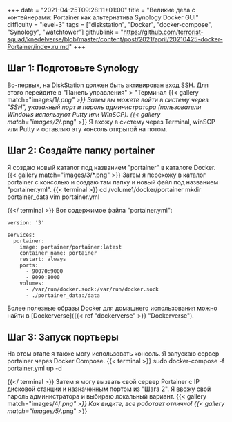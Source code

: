 +++
date = "2021-04-25T09:28:11+01:00"
title = "Великие дела с контейнерами: Portainer как альтернатива Synology Docker GUI"
difficulty = "level-3"
tags = ["diskstation", "Docker", "docker-compose", "Synology", "watchtower"]
githublink = "https://github.com/terrorist-squad/knedelverse/blob/master/content/post/2021/april/20210425-docker-Portainer/index.ru.md"
+++

## Шаг 1: Подготовьте Synology
Во-первых, на DiskStation должен быть активирован вход SSH. Для этого перейдите в "Панель управления" > "Терминал
{{< gallery match="images/1/*.png" >}}
Затем вы можете войти в систему через "SSH", указанный порт и пароль администратора (пользователи Windows используют Putty или WinSCP).
{{< gallery match="images/2/*.png" >}}
Я вхожу в систему через Terminal, winSCP или Putty и оставляю эту консоль открытой на потом.
## Шаг 2: Создайте папку portainer
Я создаю новый каталог под названием "portainer" в каталоге Docker.
{{< gallery match="images/3/*.png" >}}
Затем я перехожу в каталог portainer с консолью и создаю там папку и новый файл под названием "portainer.yml".
{{< terminal >}}
cd /volume1/docker/portainer
mkdir portainer_data
vim portainer.yml

{{</ terminal >}}
Вот содержимое файла "portainer.yml":
```
version: '3'

services:
  portainer:
    image: portainer/portainer:latest
    container_name: portainer
    restart: always
    ports:
      - 90070:9000
      - 9090:8000
    volumes:
      - /var/run/docker.sock:/var/run/docker.sock
      - ./portainer_data:/data

```
Более полезные образы Docker для домашнего использования можно найти в [Dockerverse]({{< ref "dockerverse" >}} "Dockerverse").
## Шаг 3: Запуск портьеры
На этом этапе я также могу использовать консоль. Я запускаю сервер portainer через Docker Compose.
{{< terminal >}}
sudo docker-compose -f portainer.yml up -d

{{</ terminal >}}
Затем я могу вызвать свой сервер Portainer с IP дисковой станции и назначенным портом из "Шага 2". Я ввожу свой пароль администратора и выбираю локальный вариант.
{{< gallery match="images/4/*.png" >}}
Как видите, все работает отлично!
{{< gallery match="images/5/*.png" >}}